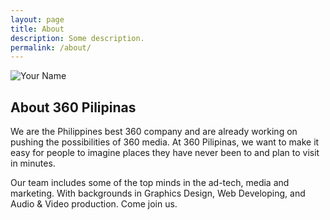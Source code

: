 ```yaml
---
layout: page
title: About
description: Some description.
permalink: /about/
---
```


<img itemprop="image" class="img-rounded" src="http://res.cloudinary.com/dm7h7e8xj/image/upload/c_fill,h_200,w_200/v1504971955/neo_ruqszk.jpg" alt="Your Name">

## About 360 Pilipinas

We are the Philippines best 360 company and are already working on pushing the possibilities of 360 media. At 360 Pilipinas, we want to make it easy for people to imagine places they have never been to and plan to visit in minutes.

Our team includes some of the top minds in the ad-tech, media and marketing. With backgrounds in Graphics Design, Web Developing, and Audio & Video production. Come join us.
